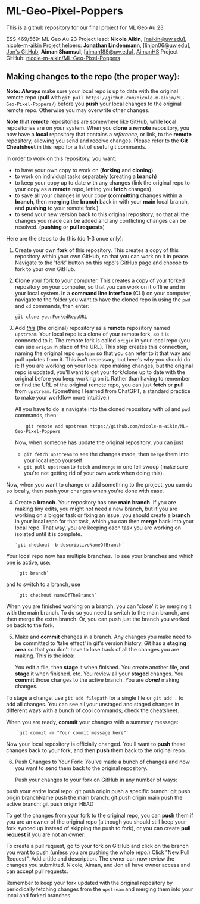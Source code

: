 # ML-Geo-Pixel-Poppers
This is a github repository for our final project for ML Geo Au 23

ESS 469/569: ML Geo Au 23
Project lead: **Nicole Aikin**, [naikin@uw.edu], [nicole-m-aikin](https://github.com/nicole-m-aikin)
Project helpers: **Jonathan Lindenmann**, [linjon06@uw.edu], [Jon's GitHub](https://github.com/UW-ESS-DS/MLGeo-23_linjon), **Aiman Shamsul**, [aiman188@uw.edu], [AimanHS](https://github.com/AimanHS)
Project GitHub: [nicole-m-aikin/ML-Geo-Pixel-Poppers](https://github.com/nicole-m-aikin/ML-Geo-Pixel-Poppers/)


## Making changes to the repo (the proper way):
**Note:** ***Always*** make sure your local repo is up to date with the original remote repo (**pull** with `git pull https://github.com/nicole-m-aikin/ML-Geo-Pixel-Poppers/`) before you **push** your local changes to the original remote repo. Otherwise you may overwrite other changes.

**Note** that **remote** repositories are somewhere like GitHub, while **local** repositories are on your system. When you **clone** a **remote** repository, you now have a **local** repository that contains a _reference_, or link, to the **remote** repository, allowing you send and receive changes. Please refer to the **Git Cheatsheet** in this repo for a list of useful git commands. 

In order to work on this repository, you want:
- to have your own copy to work on (**forking** and **cloning**)
- to work on individual tasks separately (creating a **branch**)
- to keep your copy up to date with any changes (link the original repo to your copy as a **remote** repo, letting you **fetch** changes)
- to save all your changes in your copy (**committing** changes within a **branch**, then **merging** the **branch** back in with your **main** local branch, and **pushing** to your remote fork.)
- to send your new version back to this original repository, so that all the changes you made can be added and any conflicting changes can be resolved. (**pushing** or **pull requests**)


Here are the steps to do this (do 1-3 once only):

1. Create your own **fork** of this repository.
   This creates a copy of this repository within your own GitHub, so that you can work on it in peace.
   Navigate to the 'fork' button on this repo's GitHub page and choose to fork to your own GitHub.

2. **Clone** your fork to your computer.
   This creates a copy of your forked repository on your computer, so that you can work on it offline and in your local system.
   In a **command line interface** (CLI) on your computer, navigate to the folder you want to have the cloned repo in using the `pwd` and `cd` commands, then enter:

   `git clone yourForkedRepoURL`
  
3. Add [_this_](https://github.com/nicole-m-aikin/ML-Geo-Pixel-Poppers/) (the original) repository as a **remote** repository named `upstream`. 
   Your local repo is a clone of your remote fork, so it is connected to it. The remote fork is called `origin` in your local repo (you can use `origin` in place of the URL). This step creates this connection, naming the original repo `upsteam` so that you can refer to it that way and pull updates from it. This isn't necessary, but here's why you should do it: If you are working on your local repo making changes, but the original repo is updated, you'll want to get your fork/clone up to date with the original before you keep working on it. Rather than having to remember or find the URL of     the original remote repo, you can just **fetch** or **pull** from `upstream`. (Something I learned from ChatGPT, a standard practice to make your    workflow more intuitive.) 

   All you have to do is navigate into the cloned repository with `cd` and `pwd` commands, then:

           git remote add upstream https://github.com/nicole-m-aikin/ML-Geo-Pixel-Poppers

   Now, when someone has update the original repository, you can just
   - `git fetch upstream` to see the changes made, then `merge` them into your local repo yourself
   - `git pull upstream` to `fetch` and `merge` in one fell swoop (make sure you're not getting rid of your own work when doing this).


Now, when you want to change or add something to the project, you can do so locally, then push your changes when you're done with ease. 

4. Create a **branch**.
   Your repository has one **main branch**. If you are making tiny edits, you might not need a new branch, but if you are working on a bigger task or fixing an issue, you should create a **branch** in your local repo for that task, which you can then **merge** back into your local repo. That way, you are keeping each task you are working on isolated until it is complete. 

       `git checkout -b descriptiveNameOfBranch`

Your local repo now has multiple branches. To see your branches and which one is active, use:

        `git branch`

and to switch to a branch, use
    
        `git checkout nameOfTheBranch`

When you are finished working on a branch, you can 'close' it by merging it with the main branch. To do so you need to switch to the main branch, and then merge the extra branch. Or, you can push just the branch you worked on back to the fork.

5. Make and **commit** changes in a branch.
   Any changes you make need to be committed to 'take effect' in git's version history. Git has a **staging area** so that you don't have to lose track of all the changes you are making. This is the idea:

   You edit a file, then **stage** it when finished.
   You create another file, and **stage** it when finished.
   etc.
   You review all your **staged** changes.
   You **commit** those changes to the active branch.
   You are ***done!*** making changes. 

To stage a change, use `git add filepath` for a single file or `git add .` to add all changes.
You can see all your unstaged and staged changes in different ways with a bunch of cool commands; check the cheatsheet.
   
When you are ready, **commit** your changes with a summary message:
   
        `git commit -m "Your commit message here"`

Now your local repository is officially changed. You'll want to **push** these changes back to your fork, and then **push** them back to the original repo.

6. Push Changes to Your Fork:
    You've made a bunch of changes and now you want to send them back to the original repository. 

    Push your changes to your fork on GitHub in any number of ways:

push your entire local repo:
        git push origin
push a specific branch:
        git push origin branchName
push the main branch:
        git push origin main
push the active branch:
        git push origin HEAD


To get the changes from your fork to the original repo, you can **push** them if you are an owner of the original repo (although you should still keep your fork synced up instead of skipping the push to fork), or you can create **pull request** if you are not an owner:

To create a pull request, go to your fork on GitHub and click on the branch you want to push (unless you are pushing the whole repo.)
Click "New Pull Request".
Add a title and description.
The owner can now review the changes you submitted. Nicole, Aiman, and Jon all have owner access and can accept pull requests.

Remember to keep your fork updated with the original repository by periodically fetching changes from the `upstream` and merging them into your local and forked branches.
